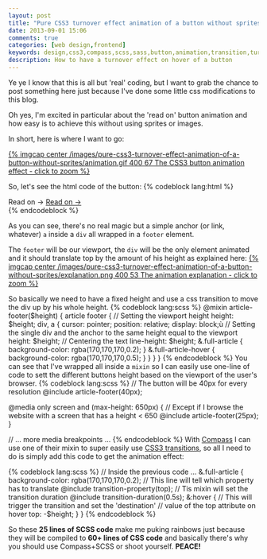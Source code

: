 ```yaml
---
layout: post
title: "Pure CSS3 turnover effect animation of a button without sprites"
date: 2013-09-01 15:06
comments: true
categories: [web design,frontend]
keywords: design,css3,compass,scss,sass,button,animation,transition,turnover,effect,hover
description: How to have a turnover effect on hover of a button
---
```

Ye ye I know that this is all but 'real' coding, but I want to grab the chance to post something here just because I've done some little css modifications to this blog.

Oh yes, I'm excited in particular about the 'read on' button animation and how easy is to achieve this without using sprites or images.

In short, here is where I want to go:

[{% imgcap center /images/pure-css3-turnover-effect-animation-of-a-button-without-sprites/animation.gif 400 67 The CSS3 button animation effect - click to zoom %}](/images/pure-css3-turnover-effect-animation-of-a-button-without-sprites/animation.gif)

<!--more-->

So, let's see the html code of the button:
{% codeblock lang:html %}
<!-- inside the article... -->
<footer>
    <div class="full-article">
            Read on →
            <a class="full-article-hover" rel="full-article" href="/yourlink">
                Read on →
            </a>
    </div>
</footer>
{% endcodeblock %}

As you can see, there's no real magic but a simple anchor (or link, whatever) `a` inside a `div` all wrapped in a `footer` element.

The `footer` will be our viewport, the `div` will be the only element animated and it should translate top by the amount of his height as explained here:
[{% imgcap center /images/pure-css3-turnover-effect-animation-of-a-button-without-sprites/explanation.png 400 53 The animation explanation - click to zoom %}](/images/pure-css3-turnover-effect-animation-of-a-button-without-sprites/explanation.png)

So basically we need to have a fixed height and use a css transition to move the div up by his whole height.
{% codeblock lang:scss %}
@mixin article-footer($height) {
    article footer {
        // Setting the viewport height
        height: $height;
        div, a {
            cursor: pointer;
            position: relative;
            display: block;ù
            // Setting the single div and the anchor to the same height equal to the viewport
            height: $height;
            // Centering the text
            line-height: $height;
            &.full-article {
                background-color: rgba(170,170,170,0.2);
            }
            &.full-article-hover {
                background-color: rgba(170,170,170,0.5);
            }
        }
    }
}
{% endcodeblock %}
You can see that I've wrapped all inside a `mixin` so I can easily use one-line of code to sett the different buttons height based on the viewport of the user's browser.
{% codeblock lang:scss %}
// The button will be 40px for every resolution
@include article-footer(40px);

@media only screen and (max-height: 650px) {
    // Except if I browse the website with a screen that has a height < 650
    @include article-footer(25px);
}

// ... more media breakpoints ...
{% endcodeblock %}
With [Compass](http://compass-style.org/) I can use one of their mixin to super easily use [CSS3 transitions](http://compass-style.org/reference/compass/css3/transition/), so all I need to do is simply add this code to get the animation effect:

{% codeblock lang:scss %}
// Inside the previous code ...
&.full-article {
    background-color: rgba(170,170,170,0.2);
    // This line will tell which property has to translate
    @include transition-property(top);
    // Tis mixin will set the transition duration
    @include transition-duration(0.5s);
    &:hover {
        // This will trigger the transition and set the 'destination'
        // value of the top attribute on hover
        top: -$height;
    }
}
{% endcodeblock %}

So these **25 lines of SCSS code** make me puking rainbows just because they will be compiled to **60+ lines of CSS code** and basically there's why you should use Compass+SCSS or shoot yourself.
**PEACE!**